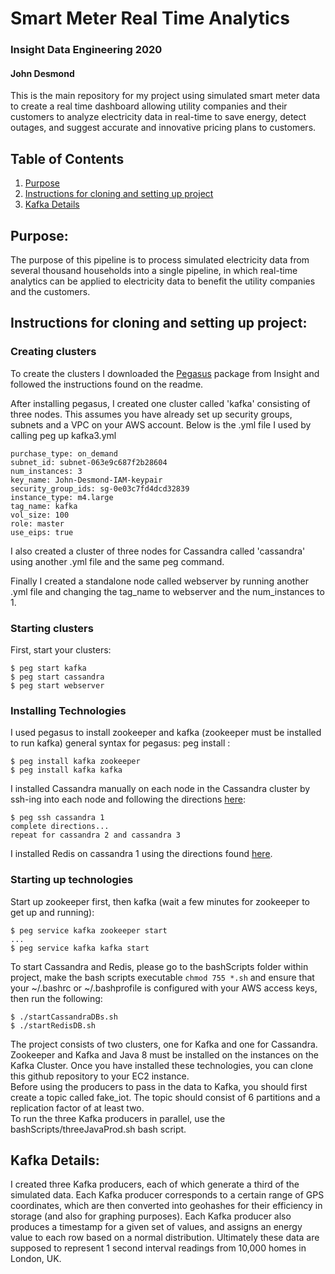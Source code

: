 # Smart Meter Real Time Analytics
### Insight Data Engineering 2020
#### John Desmond

This is the main repository for my project using simulated smart meter data to create a real time dashboard allowing utility companies and their customers to analyze electricity data in real-time to save energy, detect outages, and suggest accurate and innovative pricing plans to customers.


## Table of Contents

1. [Purpose](https://github.com/yohn-dezmon/realtime-smart-meter-dashboard#purpose)
2. [Instructions for cloning and setting up project](https://github.com/yohn-dezmon/instructions-for-cloning-and-setting-up-project)
3. [Kafka Details](https://github.com/yohn-dezmon/realtime-smart-meter-dashboard#kafka-details)


## Purpose:  
The purpose of this pipeline is to process simulated electricity data from several thousand households into a single pipeline, in which real-time analytics can be applied to electricity data to benefit the utility companies and the customers.

## Instructions for cloning and setting up project:

### Creating clusters

To create the clusters I downloaded the [Pegasus](https://github.com/InsightDataScience/pegasus) package from Insight and followed the instructions found on the readme.

After installing pegasus, I created one cluster called 'kafka' consisting of three nodes. This assumes you have already set up security groups, subnets and a VPC on your AWS account.
Below is the .yml file I used by calling peg up kafka3.yml

```
purchase_type: on_demand
subnet_id: subnet-063e9c687f2b28604
num_instances: 3
key_name: John-Desmond-IAM-keypair
security_group_ids: sg-0e03c7fd4dcd32839
instance_type: m4.large
tag_name: kafka
vol_size: 100
role: master
use_eips: true
```
I also created a cluster of three nodes for Cassandra called 'cassandra' using another .yml file and the same peg command.

Finally I created a standalone node called webserver by running another .yml file and changing the tag_name to webserver and the num_instances to 1.

### Starting clusters

First, start your clusters:
```
$ peg start kafka
$ peg start cassandra
$ peg start webserver
```


### Installing Technologies

I used pegasus to install zookeeper and kafka (zookeeper must be installed to run kafka)
general syntax for pegasus: peg install <cluster-name> <technology>
:
```
$ peg install kafka zookeeper
$ peg install kafka kafka
```

I installed Cassandra manually on each node in the Cassandra cluster by ssh-ing into each node and following the directions [here](https://maelfabien.github.io/bigdata/EC2_Cassandra/#install-cassandra):

```
$ peg ssh cassandra 1
complete directions...
repeat for cassandra 2 and cassandra 3
```

I installed Redis on cassandra 1 using the directions found [here](https://maelfabien.github.io/bigdata/EC2_Cassandra/#install-cassandra).

### Starting up technologies


Start up zookeeper first, then kafka (wait a few minutes for zookeeper
to get up and running):
```
$ peg service kafka zookeeper start
...
$ peg service kafka kafka start

```

To start Cassandra and Redis, please go to the bashScripts folder within project, make the bash scripts executable ```chmod 755 *.sh``` and ensure that your ~/.bashrc or ~/.bashprofile is configured with your AWS access keys, then run the following:

```
$ ./startCassandraDBs.sh
$ ./startRedisDB.sh
```


The project consists of two clusters, one for Kafka and one for Cassandra.  
Zookeeper and Kafka and Java 8 must be installed on the instances on the Kafka Cluster. Once you have installed these technologies, you can clone this github repository to your EC2 instance.  
Before using the producers to pass in the data to Kafka, you should first create a topic called fake_iot.
The topic should consist of 6 partitions and a replication factor of at least two.    
To run the three Kafka producers in parallel, use the bashScripts/threeJavaProd.sh bash script.



## Kafka Details:

I created three Kafka producers, each of which generate a third of the simulated data. Each Kafka producer corresponds to a certain range of GPS coordinates, which are then converted into geohashes for their efficiency in storage (and also for graphing purposes). Each Kafka producer also produces a timestamp for a given set of values, and assigns an energy value to each row based on a normal distribution. Ultimately these data are supposed to represent 1 second interval readings from 10,000 homes in London, UK.
